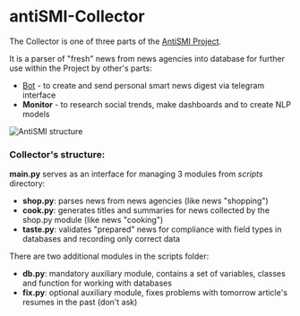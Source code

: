 # antiSMI-Collector

The Collector is one of three parts of the [AntiSMI Project](https://maxlethal.notion.site/antiSMI-project-763ed7401b9f4e2cbee7cdf6f03ad0b9).

It is a parser of "fresh" news from news agencies into database for further use within the Project by other's parts:
* [Bot](https://t.me/antiSMI_bot) - to create and send personal smart news digest via telegram interface 
* **Monitor** - to research social trends, make dashboards and to create NLP models

![AntiSMI structure](https://github.com/maxlethal/antiSMI-Collector/blob/master/img/AntiSMI%20structure.png)

### Collector's structure:

**main.py** serves as an interface for managing 3 modules from _scripts_ directory:
- **shop.py**: parses news from news agencies (like news "shopping")
- **cook.py**: generates titles and summaries for news collected by the shop.py module (like news "cooking")
- **taste.py**: validates "prepared" news for compliance with field types in databases and recording only correct data

There are two additional modules in the scripts folder:
- **db.py**: mandatory auxiliary module, contains a set of variables, classes and function for working with databases
- **fix.py**: optional auxiliary module, fixes problems with tomorrow article's resumes in the past (don't ask)
